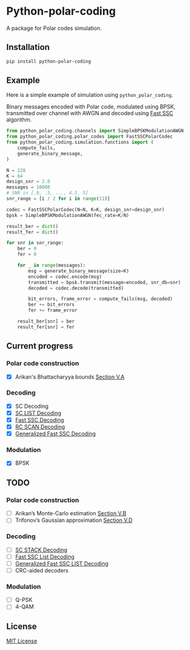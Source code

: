 # Python-polar-coding

A package for Polar codes simulation.

## Installation

```bash
pip install python-polar-coding
```

## Example

Here is a simple example of simulation using `python_polar_coding`.

Binary messages encoded with Polar code, modulated using BPSK, transmitted over
channel with AWGN and decoded using [Fast SSC](https://arxiv.org/abs/1307.7154) algorithm.

```python
from python_polar_coding.channels import SimpleBPSKModulationAWGN
from python_polar_coding.polar_codes import FastSSCPolarCodec
from python_polar_coding.simulation.functions import (
    compute_fails,
    generate_binary_message,
)

N = 128
K = 64
design_snr = 2.0
messages = 10000
# SNR in [.0, .5, ..., 4.5, 5]
snr_range = [i / 2 for i in range(11)]

codec = FastSSCPolarCodec(N=N, K=K, design_snr=design_snr)
bpsk = SimpleBPSKModulationAWGN(fec_rate=K/N)

result_ber = dict()
result_fer = dict()

for snr in snr_range:
    ber = 0
    fer = 0

    for _ in range(messages):
        msg = generate_binary_message(size=K)
        encoded = codec.encode(msg)
        transmitted = bpsk.transmit(message=encoded, snr_db=snr)
        decoded = codec.decode(transmitted)

        bit_errors, frame_error = compute_fails(msg, decoded)
        ber += bit_errors
        fer += frame_error

    result_ber[snr] = ber
    result_fer[snr] = fer
```

## Current progress

### Polar code construction

- [x] Arikan's Bhattacharyya bounds [Section V.A](https://arxiv.org/pdf/1501.02473.pdf)

### Decoding
- [x] SC Decoding
- [x] [SC LIST Decoding](https://arxiv.org/abs/1206.0050)
- [x] [Fast SSC Decoding](https://arxiv.org/abs/1307.7154)
- [x] [RC SCAN Decoding]()
- [x] [Generalized Fast SSC Decoding](https://arxiv.org/pdf/1804.09508.pdf)

### Modulation

- [x] BPSK

## TODO

### Polar code construction

- [ ] Arikan’s Monte-Carlo estimation [Section V.B](https://arxiv.org/pdf/1501.02473.pdf)
- [ ] Trifonov’s Gaussian approximation [Section V.D](https://arxiv.org/pdf/1501.02473.pdf)

### Decoding
- [ ] [SC STACK Decoding](https://ieeexplore.ieee.org/document/6215306)
- [ ] [Fast SSC List Decoding](https://arxiv.org/pdf/1703.08208.pdf)
- [ ] [Generalized Fast SSC LIST Decoding](https://arxiv.org/pdf/1804.09508.pdf)
- [ ] CRC-aided decoders

### Modulation

- [ ] Q-PSK
- [ ] 4-QAM

## License

[MIT License](LICENSE.txt)
